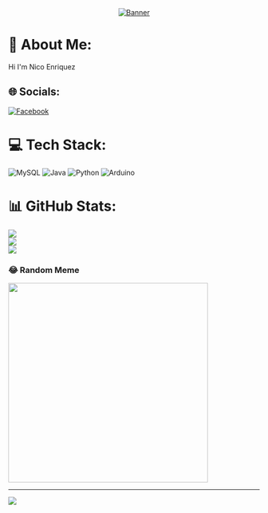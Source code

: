<div align="center">
  <a href="https://www.canva.com/design/DAGBItW0Pz8/1jdwmZbF4hC5yuyBOQZY4A/edit?utm_content=DAGBItW0Pz8&utm_campaign=designshare&utm_medium=link2&utm_source=sharebutton">
    <img src="https://github.com/a-crinkles/profile-readme-generator/assets/165613303/bd20656c-8118-4329-8576-44cc82f8af67" alt="Banner">
  </a>
</div>

# 💫 About Me:
Hi I'm Nico Enriquez<br>


## 🌐 Socials:
[![Facebook](https://img.shields.io/badge/Facebook-%231877F2.svg?logo=Facebook&logoColor=white)](https://www.facebook.com/nico.enriquez.1422?mibextid=ZbWKwL)

# 💻 Tech Stack:
![MySQL](https://img.shields.io/badge/mysql-%2300000f.svg?style=for-the-badge&logo=mysql&logoColor=white) ![Java](https://img.shields.io/badge/java-%23ED8B00.svg?style=for-the-badge&logo=openjdk&logoColor=white) ![Python](https://img.shields.io/badge/python-3670A0?style=for-the-badge&logo=python&logoColor=ffdd54) ![Arduino](https://img.shields.io/badge/-Arduino-00979D?style=for-the-badge&logo=Arduino&logoColor=white)
# 📊 GitHub Stats:
![](https://github-readme-stats.vercel.app/api?username=EMBOTIDO&theme=dracula&hide_border=false&include_all_commits=false&count_private=false)<br/>
![](https://github-readme-streak-stats.herokuapp.com/?user=EMBOTIDO&theme=dracula&hide_border=false)<br/>
![](https://github-readme-stats.vercel.app/api/top-langs/?username=EMBOTIDO&theme=dracula&hide_border=false&include_all_commits=false&count_private=false&layout=compact)

### 😂 Random Meme
<img src='https://randommeme-five.vercel.app/' style="height: 400px;"/>

---
[![](https://visitcount.itsvg.in/api?id=EMBOTIDO&icon=5&color=8)](https://visitcount.itsvg.in)

<!-- Proudly created with GPRM ( https://gprm.itsvg.in ) -->
